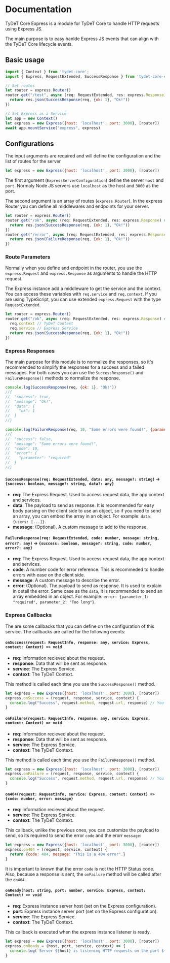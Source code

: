 # Documentation

TyDeT Core Express is a module for TyDeT Core to handle HTTP requests using Express JS.

The main purpose is to easy hanlde Express JS events that can align with the TyDeT Core lifecycle events.

## Basic usage

```js
import { Context } from 'tydet-core';
import { Express, RequestExtended, SuccessResponse } from 'tydet-core-express';

// Set routes
let router = express.Router()
router.get("/test", async (req: RequestExtended, res: express.Response) => {
  return res.json(SuccessResponse(req, {ok: 1}, "Ok!"))
})

// Set Express as a Service
let app = new Context()
let express = new Express({host: 'localhost', port: 3000}, [router])
await app.mountService("express", express)
```

## Configurations

The input arguments are required and will define the configuration and the list of routes for the server

```js
let express = new Express({host: 'localhost', port: 3000}, [router])
```

The first argument (`ExpressServerConfiguration`) define the server `host` and `port`. Normaly Node JS servers use `localhost` as the host and `3000` as the port.

The second argument is an array of routes (`express.Router`). In the express Router you can define all middlewares and endpoints for your server.

```js
let router = express.Router()
router.get("/ok", async (req: RequestExtended, res: express.Response) => {
  return res.json(SuccessResponse(req, {ok: 1}, "Ok!"))
})
router.get("/error", async (req: RequestExtended, res: express.Response) => {
  return res.json(FailureResponse(req, {ok: 1}, "Ok!"))
})
```


### Route Parameters

Normally when you define and endpoint in the router, you use the `express.Request` and `express.Response` as arguments to handle the HTTP request. 

The Express instance add a middleware to get the service and the context. You can access these variables with `req.service` and `req.context`. If you are using TypeScript, you can use extended `express.Request` with the type `RequestExtended`.

```js
let router = express.Router()
router.get("/ok", async (req: RequestExtended, res: express.Response) => {
  req.context // TyDeT Context
  req.service // Express Service
  return res.json(SuccessResponse(req, {ok: 1}, "Ok!"))
})
```

### Express Responses

The main purpose for this module is to normalize the responses, so it's recommended to simplify the responses for a success and a failed messages. For both cases you can use the `SuccessResponse()` and `FailureResponse()` methods to normalize the response.

```js
console.log(SuccessResponse(req, {ok: 1}, "Ok!"))
//{
//  "success": true,
//  "message": "Ok!",
//  "data": {
//    "ok": 1
//  }
//}

console.log(FailureResponse(req, 10, "Some errors were found!", {parameter: "required"}))
//{
//  "success": false,
//  "message": "Some errors were found!",
//  "code": 10,
//  "error": {
//    "parameter": "required"
//  }
//}
```

#### `SuccessResponse(req: RequestExtended, data: any, message?: string)` -> `{success: boolean, message?: string, data?: any}`

- **req**: The Express Request. Used to access request data, the app context and services.
- **data**: The payload to send as response. It is recommended for easy body parsing on the client side to use an object, so if you need to send an array, you can embed the array in an object. For example: `data: {users: [...]}`.
- **message**: (Optional). A custom message to add to the response.

#### `FailureResponse(req: RequestExtended, code: number, message: string, error?: any)` -> `{success: boolean, message?: string, code: number, error?: any}`

- **req**: The Express Request. Used to access request data, the app context and services.
- **code**: A number code for error reference. This is recommeded to handle errors with ease on the client side.
- **message**: A custom message to describe the error.
- **error**: (Optional). The payload to send as response. It is used to explain in detail the error. Same case as the `data`, it is recommended to send an array embedded in an object. For example: `error: {parameter_1: "required", parameter_2: "Too long"}`.

### Express Callbacks

The are some callbacks that you can define on the configuration of this service. The callbacks are called for the following events:

#### `onSuccess(request: RequestInfo, response: any, service: Express, context: Context) => void`

- **req**: Information recieved about the request.
- **response**: Data that will be sent as response.
- **service**: The Express Service.
- **context**: The TyDeT Context.

This method is called each time you use the `SuccessResponse()` method.

```js
let express = new Express({host: 'localhost', port: 3000}, [router])
express.onSuccess = (request, response, service, context) {
  console.log("Success", request.method, request.url, response) // You can use the TyDeT Logger or any custom logger.
}
```

#### `onFailure(request: RequestInfo, response: any, service: Express, context: Context) => void`

- **req**: Information recieved about the request.
- **response**: Data that will be sent as response.
- **service**: The Express Service.
- **context**: The TyDeT Context.

This method is called each time you use the `FailureResponse()` method.

```js
let express = new Express({host: 'localhost', port: 3000}, [router])
express.onFailure = (request, response, service, context) {
  console.log("Success", request.method, request.url, response) // You can use the TyDeT Logger or any custom logger.
}
```

#### `on404(request: RequestInfo, service: Express, context: Context) => {code: number, error: message}`

- **req**: Information recieved about the request.
- **service**: The Express Service.
- **context**: The TyDeT Context.

This callback, unlike the previous ones, you can customize the payload to send, so its required to send the error `code` and the erorr `message`:

```js
let express = new Express({host: 'localhost', port: 3000}, [router])
express.on404 = (request, service, context) {
  return {code: 404, message: "This is a 404 error".}
}
```

It is important to known that the error `code` is not the HTTP Status code.
Also, because a response is sent, the `onFailure` method will be called after the `on404`.

#### `onReady(host: string, port: number, service: Express, context: Context) => void`

- **req**: Express instance server host (set on the Express configuration).
- **port**: Express instance server port (set on the Express configuration).
- **service**: The Express Service.
- **context**: The TyDeT Context.

This callback is executed when the express instance listener is ready.

```js
let express = new Express({host: 'localhost', port: 3000}, [router])
express.onReady = (host, port, service, context) => {
  console.log(`Server ${host} is listening HTTP requests on the port ${port}`) // You can use the TyDeT Logger or any custom logger.
}
```